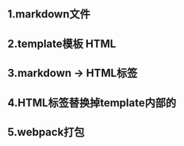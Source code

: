 ## 1.markdown文件
## 2.template模板 HTML
## 3.markdown -> HTML标签
## 4.HTML标签替换掉template内部的 <!-- inner -->
## 5.webpack打包